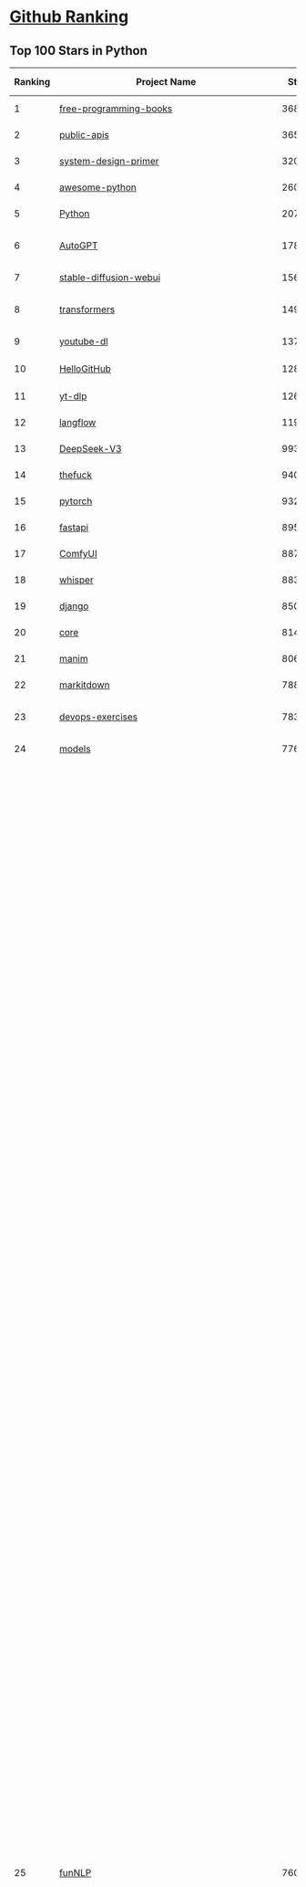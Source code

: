 [Github Ranking](../README.md)
==========

## Top 100 Stars in Python

| Ranking | Project Name | Stars | Forks | Language | Open Issues | Description | Last Commit |
| ------- | ------------ | ----- | ----- | -------- | ----------- | ----------- | ----------- |
| 1 | [free-programming-books](https://github.com/EbookFoundation/free-programming-books) | 368438 | 64176 | Python | 17 | :books: Freely available programming books | 2025-09-17T12:57:00Z |
| 2 | [public-apis](https://github.com/public-apis/public-apis) | 365396 | 38361 | Python | 19 | A collective list of free APIs | 2025-05-20T15:56:34Z |
| 3 | [system-design-primer](https://github.com/donnemartin/system-design-primer) | 320102 | 52310 | Python | 251 | Learn how to design large-scale systems. Prep for the system design interview.  Includes Anki flashcards. | 2025-05-21T11:13:33Z |
| 4 | [awesome-python](https://github.com/vinta/awesome-python) | 260344 | 26315 | Python | 0 | An opinionated list of awesome Python frameworks, libraries, software and resources. | 2025-09-17T05:29:57Z |
| 5 | [Python](https://github.com/TheAlgorithms/Python) | 207655 | 47855 | Python | 76 | All Algorithms implemented in Python | 2025-09-18T13:55:59Z |
| 6 | [AutoGPT](https://github.com/Significant-Gravitas/AutoGPT) | 178570 | 45972 | Python | 164 | AutoGPT is the vision of accessible AI for everyone, to use and to build on. Our mission is to provide the tools, so that you can focus on what matters. | 2025-09-18T23:25:52Z |
| 7 | [stable-diffusion-webui](https://github.com/AUTOMATIC1111/stable-diffusion-webui) | 156530 | 29040 | Python | 2368 | Stable Diffusion web UI | 2025-09-17T16:31:20Z |
| 8 | [transformers](https://github.com/huggingface/transformers) | 149964 | 30451 | Python | 1071 | 🤗 Transformers: the model-definition framework for state-of-the-art machine learning models in text, vision, audio, and multimodal models, for both inference and training.  | 2025-09-18T19:44:09Z |
| 9 | [youtube-dl](https://github.com/ytdl-org/youtube-dl) | 137311 | 10462 | Python | 3643 | Command-line program to download videos from YouTube.com and other video sites | 2025-05-04T11:53:05Z |
| 10 | [HelloGitHub](https://github.com/521xueweihan/HelloGitHub) | 128463 | 10734 | Python | 199 | :octocat: 分享 GitHub 上有趣、入门级的开源项目。Share interesting, entry-level open source projects on GitHub. | 2025-08-28T00:48:15Z |
| 11 | [yt-dlp](https://github.com/yt-dlp/yt-dlp) | 126777 | 10170 | Python | 1627 | A feature-rich command-line audio/video downloader | 2025-09-17T04:58:42Z |
| 12 | [langflow](https://github.com/langflow-ai/langflow) | 119835 | 7623 | Python | 438 | Langflow is a powerful tool for building and deploying AI-powered agents and workflows. | 2025-09-19T03:04:48Z |
| 13 | [DeepSeek-V3](https://github.com/deepseek-ai/DeepSeek-V3) | 99311 | 16208 | Python | 37 | None | 2025-08-28T03:24:37Z |
| 14 | [thefuck](https://github.com/nvbn/thefuck) | 94040 | 3764 | Python | 289 | Magnificent app which corrects your previous console command. | 2024-07-19T14:56:13Z |
| 15 | [pytorch](https://github.com/pytorch/pytorch) | 93267 | 25343 | Python | 15707 | Tensors and Dynamic neural networks in Python with strong GPU acceleration | 2025-09-19T04:02:16Z |
| 16 | [fastapi](https://github.com/fastapi/fastapi) | 89598 | 7895 | Python | 49 | FastAPI framework, high performance, easy to learn, fast to code, ready for production | 2025-09-18T08:09:57Z |
| 17 | [ComfyUI](https://github.com/comfyanonymous/ComfyUI) | 88758 | 9893 | Python | 2710 | The most powerful and modular diffusion model GUI, api and backend with a graph/nodes interface. | 2025-09-18T23:54:19Z |
| 18 | [whisper](https://github.com/openai/whisper) | 88361 | 10996 | Python | 0 | Robust Speech Recognition via Large-Scale Weak Supervision | 2025-09-08T10:58:26Z |
| 19 | [django](https://github.com/django/django) | 85028 | 32973 | Python | 0 | The Web framework for perfectionists with deadlines. | 2025-09-19T01:08:46Z |
| 20 | [core](https://github.com/home-assistant/core) | 81419 | 35184 | Python | 2316 | :house_with_garden: Open source home automation that puts local control and privacy first. | 2025-09-19T02:53:32Z |
| 21 | [manim](https://github.com/3b1b/manim) | 80619 | 6882 | Python | 454 | Animation engine for explanatory math videos | 2025-06-14T15:50:43Z |
| 22 | [markitdown](https://github.com/microsoft/markitdown) | 78809 | 4327 | Python | 260 | Python tool for converting files and office documents to Markdown. | 2025-09-08T15:37:34Z |
| 23 | [devops-exercises](https://github.com/bregman-arie/devops-exercises) | 78314 | 17627 | Python | 35 | Linux, Jenkins, AWS, SRE, Prometheus, Docker, Python, Ansible, Git, Kubernetes, Terraform, OpenStack, SQL, NoSQL, Azure, GCP, DNS, Elastic, Network, Virtualization. DevOps Interview Questions | 2025-08-31T18:37:14Z |
| 24 | [models](https://github.com/tensorflow/models) | 77639 | 45475 | Python | 1077 | Models and examples built with TensorFlow | 2025-09-03T21:34:26Z |
| 25 | [funNLP](https://github.com/fighting41love/funNLP) | 76074 | 15001 | Python | 34 | 中英文敏感词、语言检测、中外手机/电话归属地/运营商查询、名字推断性别、手机号抽取、身份证抽取、邮箱抽取、中日文人名库、中文缩写库、拆字词典、词汇情感值、停用词、反动词表、暴恐词表、繁简体转换、英文模拟中文发音、汪峰歌词生成器、职业名称词库、同义词库、反义词库、否定词库、汽车品牌词库、汽车零件词库、连续英文切割、各种中文词向量、公司名字大全、古诗词库、IT词库、财经词库、成语词库、地名词库、历史名人词库、诗词词库、医学词库、饮食词库、法律词库、汽车词库、动物词库、中文聊天语料、中文谣言数据、百度中文问答数据集、句子相似度匹配算法集合、bert资源、文本生成&摘要相关工具、cocoNLP信息抽取工具、国内电话号码正则匹配、清华大学XLORE:中英文跨语言百科知识图谱、清华大学人工智能技术系列报告、自然语言生成、NLU太难了系列、自动对联数据及机器人、用户名黑名单列表、罪名法务名词及分类模型、微信公众号语料、cs224n深度学习自然语言处理课程、中文手写汉字识别、中文自然语言处理 语料/数据集、变量命名神器、分词语料库+代码、任务型对话英文数据集、ASR 语音数据集 + 基于深度学习的中文语音识别系统、笑声检测器、Microsoft多语言数字/单位/如日期时间识别包、中华新华字典数据库及api(包括常用歇后语、成语、词语和汉字)、文档图谱自动生成、SpaCy 中文模型、Common Voice语音识别数据集新版、神经网络关系抽取、基于bert的命名实体识别、关键词(Keyphrase)抽取包pke、基于医疗领域知识图谱的问答系统、基于依存句法与语义角色标注的事件三元组抽取、依存句法分析4万句高质量标注数据、cnocr：用来做中文OCR的Python3包、中文人物关系知识图谱项目、中文nlp竞赛项目及代码汇总、中文字符数据、speech-aligner: 从“人声语音”及其“语言文本”产生音素级别时间对齐标注的工具、AmpliGraph: 知识图谱表示学习(Python)库：知识图谱概念链接预测、Scattertext 文本可视化(python)、语言/知识表示工具：BERT & ERNIE、中文对比英文自然语言处理NLP的区别综述、Synonyms中文近义词工具包、HarvestText领域自适应文本挖掘工具（新词发现-情感分析-实体链接等）、word2word：(Python)方便易用的多语言词-词对集：62种语言/3,564个多语言对、语音识别语料生成工具：从具有音频/字幕的在线视频创建自动语音识别(ASR)语料库、构建医疗实体识别的模型（包含词典和语料标注）、单文档非监督的关键词抽取、Kashgari中使用gpt-2语言模型、开源的金融投资数据提取工具、文本自动摘要库TextTeaser: 仅支持英文、人民日报语料处理工具集、一些关于自然语言的基本模型、基于14W歌曲知识库的问答尝试--功能包括歌词接龙and已知歌词找歌曲以及歌曲歌手歌词三角关系的问答、基于Siamese bilstm模型的相似句子判定模型并提供训练数据集和测试数据集、用Transformer编解码模型实现的根据Hacker News文章标题自动生成评论、用BERT进行序列标记和文本分类的模板代码、LitBank：NLP数据集——支持自然语言处理和计算人文学科任务的100部带标记英文小说语料、百度开源的基准信息抽取系统、虚假新闻数据集、Facebook: LAMA语言模型分析，提供Transformer-XL/BERT/ELMo/GPT预训练语言模型的统一访问接口、CommonsenseQA：面向常识的英文QA挑战、中文知识图谱资料、数据及工具、各大公司内部里大牛分享的技术文档 PDF 或者 PPT、自然语言生成SQL语句（英文）、中文NLP数据增强（EDA）工具、英文NLP数据增强工具 、基于医药知识图谱的智能问答系统、京东商品知识图谱、基于mongodb存储的军事领域知识图谱问答项目、基于远监督的中文关系抽取、语音情感分析、中文ULMFiT-情感分析-文本分类-语料及模型、一个拍照做题程序、世界各国大规模人名库、一个利用有趣中文语料库 qingyun 训练出来的中文聊天机器人、中文聊天机器人seqGAN、省市区镇行政区划数据带拼音标注、教育行业新闻语料库包含自动文摘功能、开放了对话机器人-知识图谱-语义理解-自然语言处理工具及数据、中文知识图谱：基于百度百科中文页面-抽取三元组信息-构建中文知识图谱、masr: 中文语音识别-提供预训练模型-高识别率、Python音频数据增广库、中文全词覆盖BERT及两份阅读理解数据、ConvLab：开源多域端到端对话系统平台、中文自然语言处理数据集、基于最新版本rasa搭建的对话系统、基于TensorFlow和BERT的管道式实体及关系抽取、一个小型的证券知识图谱/知识库、复盘所有NLP比赛的TOP方案、OpenCLaP：多领域开源中文预训练语言模型仓库、UER：基于不同语料+编码器+目标任务的中文预训练模型仓库、中文自然语言处理向量合集、基于金融-司法领域(兼有闲聊性质)的聊天机器人、g2pC：基于上下文的汉语读音自动标记模块、Zincbase 知识图谱构建工具包、诗歌质量评价/细粒度情感诗歌语料库、快速转化「中文数字」和「阿拉伯数字」、百度知道问答语料库、基于知识图谱的问答系统、jieba_fast 加速版的jieba、正则表达式教程、中文阅读理解数据集、基于BERT等最新语言模型的抽取式摘要提取、Python利用深度学习进行文本摘要的综合指南、知识图谱深度学习相关资料整理、维基大规模平行文本语料、StanfordNLP 0.2.0：纯Python版自然语言处理包、NeuralNLP-NeuralClassifier：腾讯开源深度学习文本分类工具、端到端的封闭域对话系统、中文命名实体识别：NeuroNER vs. BertNER、新闻事件线索抽取、2019年百度的三元组抽取比赛：“科学空间队”源码、基于依存句法的开放域文本知识三元组抽取和知识库构建、中文的GPT2训练代码、ML-NLP - 机器学习(Machine Learning)NLP面试中常考到的知识点和代码实现、nlp4han:中文自然语言处理工具集(断句/分词/词性标注/组块/句法分析/语义分析/NER/N元语法/HMM/代词消解/情感分析/拼写检查、XLM：Facebook的跨语言预训练语言模型、用基于BERT的微调和特征提取方法来进行知识图谱百度百科人物词条属性抽取、中文自然语言处理相关的开放任务-数据集-当前最佳结果、CoupletAI - 基于CNN+Bi-LSTM+Attention 的自动对对联系统、抽象知识图谱、MiningZhiDaoQACorpus - 580万百度知道问答数据挖掘项目、brat rapid annotation tool: 序列标注工具、大规模中文知识图谱数据：1.4亿实体、数据增强在机器翻译及其他nlp任务中的应用及效果、allennlp阅读理解:支持多种数据和模型、PDF表格数据提取工具 、 Graphbrain：AI开源软件库和科研工具，目的是促进自动意义提取和文本理解以及知识的探索和推断、简历自动筛选系统、基于命名实体识别的简历自动摘要、中文语言理解测评基准，包括代表性的数据集&基准模型&语料库&排行榜、树洞 OCR 文字识别 、从包含表格的扫描图片中识别表格和文字、语声迁移、Python口语自然语言处理工具集(英文)、 similarity：相似度计算工具包，java编写、海量中文预训练ALBERT模型 、Transformers 2.0 、基于大规模音频数据集Audioset的音频增强 、Poplar：网页版自然语言标注工具、图片文字去除，可用于漫画翻译 、186种语言的数字叫法库、Amazon发布基于知识的人-人开放领域对话数据集 、中文文本纠错模块代码、繁简体转换 、 Python实现的多种文本可读性评价指标、类似于人名/地名/组织机构名的命名体识别数据集 、东南大学《知识图谱》研究生课程(资料)、. 英文拼写检查库 、 wwsearch是企业微信后台自研的全文检索引擎、CHAMELEON：深度学习新闻推荐系统元架构 、 8篇论文梳理BERT相关模型进展与反思、DocSearch：免费文档搜索引擎、 LIDA：轻量交互式对话标注工具 、aili - the fastest in-memory index in the East 东半球最快并发索引 、知识图谱车音工作项目、自然语言生成资源大全 、中日韩分词库mecab的Python接口库、中文文本摘要/关键词提取、汉字字符特征提取器 (featurizer)，提取汉字的特征（发音特征、字形特征）用做深度学习的特征、中文生成任务基准测评 、中文缩写数据集、中文任务基准测评 - 代表性的数据集-基准(预训练)模型-语料库-baseline-工具包-排行榜、PySS3：面向可解释AI的SS3文本分类器机器可视化工具 、中文NLP数据集列表、COPE - 格律诗编辑程序、doccano：基于网页的开源协同多语言文本标注工具 、PreNLP：自然语言预处理库、简单的简历解析器，用来从简历中提取关键信息、用于中文闲聊的GPT2模型：GPT2-chitchat、基于检索聊天机器人多轮响应选择相关资源列表(Leaderboards、Datasets、Papers)、(Colab)抽象文本摘要实现集锦(教程 、词语拼音数据、高效模糊搜索工具、NLP数据增广资源集、微软对话机器人框架 、 GitHub Typo Corpus：大规模GitHub多语言拼写错误/语法错误数据集、TextCluster：短文本聚类预处理模块 Short text cluster、面向语音识别的中文文本规范化、BLINK：最先进的实体链接库、BertPunc：基于BERT的最先进标点修复模型、Tokenizer：快速、可定制的文本词条化库、中文语言理解测评基准，包括代表性的数据集、基准(预训练)模型、语料库、排行榜、spaCy 医学文本挖掘与信息提取 、 NLP任务示例项目代码集、 python拼写检查库、chatbot-list - 行业内关于智能客服、聊天机器人的应用和架构、算法分享和介绍、语音质量评价指标(MOSNet, BSSEval, STOI, PESQ, SRMR)、 用138GB语料训练的法文RoBERTa预训练语言模型 、BERT-NER-Pytorch：三种不同模式的BERT中文NER实验、无道词典 - 有道词典的命令行版本，支持英汉互查和在线查询、2019年NLP亮点回顾、 Chinese medical dialogue data 中文医疗对话数据集 、最好的汉字数字(中文数字)-阿拉伯数字转换工具、 基于百科知识库的中文词语多词义/义项获取与特定句子词语语义消歧、awesome-nlp-sentiment-analysis - 情感分析、情绪原因识别、评价对象和评价词抽取、LineFlow：面向所有深度学习框架的NLP数据高效加载器、中文医学NLP公开资源整理 、MedQuAD：(英文)医学问答数据集、将自然语言数字串解析转换为整数和浮点数、Transfer Learning in Natural Language Processing (NLP) 、面向语音识别的中文/英文发音辞典、Tokenizers：注重性能与多功能性的最先进分词器、CLUENER 细粒度命名实体识别 Fine Grained Named Entity Recognition、 基于BERT的中文命名实体识别、中文谣言数据库、NLP数据集/基准任务大列表、nlp相关的一些论文及代码, 包括主题模型、词向量(Word Embedding)、命名实体识别(NER)、文本分类(Text Classificatin)、文本生成(Text Generation)、文本相似性(Text Similarity)计算等，涉及到各种与nlp相关的算法，基于keras和tensorflow 、Python文本挖掘/NLP实战示例、 Blackstone：面向非结构化法律文本的spaCy pipeline和NLP模型通过同义词替换实现文本“变脸” 、中文 预训练 ELECTREA 模型: 基于对抗学习 pretrain Chinese Model 、albert-chinese-ner - 用预训练语言模型ALBERT做中文NER 、基于GPT2的特定主题文本生成/文本增广、开源预训练语言模型合集、多语言句向量包、编码、标记和实现：一种可控高效的文本生成方法、 英文脏话大列表 、attnvis：GPT2、BERT等transformer语言模型注意力交互可视化、CoVoST：Facebook发布的多语种语音-文本翻译语料库，包括11种语言(法语、德语、荷兰语、俄语、西班牙语、意大利语、土耳其语、波斯语、瑞典语、蒙古语和中文)的语音、文字转录及英文译文、Jiagu自然语言处理工具 - 以BiLSTM等模型为基础，提供知识图谱关系抽取 中文分词 词性标注 命名实体识别 情感分析 新词发现 关键词 文本摘要 文本聚类等功能、用unet实现对文档表格的自动检测，表格重建、NLP事件提取文献资源列表 、 金融领域自然语言处理研究资源大列表、CLUEDatasetSearch - 中英文NLP数据集：搜索所有中文NLP数据集，附常用英文NLP数据集 、medical_NER - 中文医学知识图谱命名实体识别 、(哈佛)讲因果推理的免费书、知识图谱相关学习资料/数据集/工具资源大列表、Forte：灵活强大的自然语言处理pipeline工具集 、Python字符串相似性算法库、PyLaia：面向手写文档分析的深度学习工具包、TextFooler：针对文本分类/推理的对抗文本生成模块、Haystack：灵活、强大的可扩展问答(QA)框架、中文关键短语抽取工具 | 2024-05-10T07:38:24Z |
| 26 | [Deep-Live-Cam](https://github.com/hacksider/Deep-Live-Cam) | 73182 | 10605 | Python | 72 | real time face swap and one-click video deepfake with only a single image | 2025-08-29T06:44:46Z |
| 27 | [d2l-zh](https://github.com/d2l-ai/d2l-zh) | 72455 | 11876 | Python | 0 | 《动手学深度学习》：面向中文读者、能运行、可讨论。中英文版被70多个国家的500多所大学用于教学。 | 2024-07-30T09:32:19Z |
| 28 | [screenshot-to-code](https://github.com/abi/screenshot-to-code) | 70905 | 8782 | Python | 105 | Drop in a screenshot and convert it to clean code (HTML/Tailwind/React/Vue) | 2025-07-27T20:51:24Z |
| 29 | [flask](https://github.com/pallets/flask) | 70374 | 16532 | Python | 4 | The Python micro framework for building web applications. | 2025-09-12T21:52:55Z |
| 30 | [browser-use](https://github.com/browser-use/browser-use) | 70114 | 8189 | Python | 112 | 🌐 Make websites accessible for AI agents. Automate tasks online with ease. | 2025-09-19T02:08:24Z |
| 31 | [PayloadsAllTheThings](https://github.com/swisskyrepo/PayloadsAllTheThings) | 70036 | 15947 | Python | 0 | A list of useful payloads and bypass for Web Application Security and Pentest/CTF | 2025-09-13T12:15:50Z |
| 32 | [awesome-machine-learning](https://github.com/josephmisiti/awesome-machine-learning) | 69782 | 15085 | Python | 0 | A curated list of awesome Machine Learning frameworks, libraries and software. | 2025-08-13T18:34:54Z |
| 33 | [awesome-llm-apps](https://github.com/Shubhamsaboo/awesome-llm-apps) | 69377 | 8786 | Python | 4 | Collection of awesome LLM apps with AI Agents and RAG using OpenAI, Anthropic, Gemini and opensource models. | 2025-09-15T05:12:31Z |
| 34 | [gpt_academic](https://github.com/binary-husky/gpt_academic) | 69233 | 8366 | Python | 264 | 为GPT/GLM等LLM大语言模型提供实用化交互接口，特别优化论文阅读/润色/写作体验，模块化设计，支持自定义快捷按钮&函数插件，支持Python和C++等项目剖析&自译解功能，PDF/LaTex论文翻译&总结功能，支持并行问询多种LLM模型，支持chatglm3等本地模型。接入通义千问, deepseekcoder, 讯飞星火, 文心一言, llama2, rwkv, claude2, moss等。 | 2025-08-24T12:50:21Z |
| 35 | [cpython](https://github.com/python/cpython) | 68922 | 32890 | Python | 7194 | The Python programming language | 2025-09-18T21:08:49Z |
| 36 | [sherlock](https://github.com/sherlock-project/sherlock) | 68729 | 7974 | Python | 85 | Hunt down social media accounts by username across social networks | 2025-09-18T05:09:22Z |
| 37 | [new-pac](https://github.com/Alvin9999/new-pac) | 68398 | 10355 | Python | 445 | 翻墙-科学上网、自由上网、免费科学上网、免费翻墙、fanqiang、油管youtube/视频下载、软件、VPN、一键翻墙浏览器，vps一键搭建翻墙服务器脚本/教程，免费shadowsocks/ss/ssr/v2ray/goflyway账号/节点，翻墙梯子，电脑、手机、iOS、安卓、windows、Mac、Linux、路由器翻墙、科学上网、youtube视频下载、youtube油管镜像/免翻墙网站、美区apple id共享账号、翻墙-科学上网-梯子 | 2025-09-19T04:02:21Z |
| 38 | [ansible](https://github.com/ansible/ansible) | 66446 | 24084 | Python | 575 | Ansible is a radically simple IT automation platform that makes your applications and systems easier to deploy and maintain. Automate everything from code deployment to network configuration to cloud management, in a language that approaches plain English, using SSH, with no agents to install on remote systems. https://docs.ansible.com. | 2025-09-18T19:13:07Z |
| 39 | [gpt4free](https://github.com/xtekky/gpt4free) | 65121 | 13680 | Python | 6 | The official gpt4free repository \| various collection of powerful language models \| o4, o3 and deepseek r1, gpt-4.1, gemini 2.5 | 2025-09-13T19:49:59Z |
| 40 | [OpenHands](https://github.com/All-Hands-AI/OpenHands) | 63604 | 7649 | Python | 340 | 🙌 OpenHands: Code Less, Make More | 2025-09-19T02:50:24Z |
| 41 | [keras](https://github.com/keras-team/keras) | 63409 | 19621 | Python | 228 | Deep Learning for humans | 2025-09-18T20:02:01Z |
| 42 | [scikit-learn](https://github.com/scikit-learn/scikit-learn) | 63368 | 26246 | Python | 1602 | scikit-learn: machine learning in Python | 2025-09-18T08:39:58Z |
| 43 | [annotated_deep_learning_paper_implementations](https://github.com/labmlai/annotated_deep_learning_paper_implementations) | 63251 | 6393 | Python | 24 | 🧑‍🏫 60+ Implementations/tutorials of deep learning papers with side-by-side notes 📝; including transformers (original, xl, switch, feedback, vit, ...), optimizers (adam, adabelief, sophia, ...), gans(cyclegan, stylegan2, ...), 🎮 reinforcement learning (ppo, dqn), capsnet, distillation, ... 🧠 | 2025-08-21T07:04:16Z |
| 44 | [localstack](https://github.com/localstack/localstack) | 60566 | 4247 | Python | 254 | 💻 A fully functional local AWS cloud stack. Develop and test your cloud & Serverless apps offline | 2025-09-19T03:32:46Z |
| 45 | [open-interpreter](https://github.com/openinterpreter/open-interpreter) | 60526 | 5188 | Python | 227 | A natural language interface for computers | 2025-08-06T17:38:07Z |
| 46 | [llama](https://github.com/meta-llama/llama) | 58760 | 9804 | Python | 448 | Inference code for Llama models | 2025-01-26T21:42:26Z |
| 47 | [LLaMA-Factory](https://github.com/hiyouga/LLaMA-Factory) | 58672 | 7197 | Python | 647 | Unified Efficient Fine-Tuning of 100+ LLMs & VLMs (ACL 2024) | 2025-09-16T09:04:21Z |
| 48 | [MetaGPT](https://github.com/FoundationAgents/MetaGPT) | 58470 | 7066 | Python | 10 | 🌟 The Multi-Agent Framework: First AI Software Company, Towards Natural Language Programming | 2025-06-30T11:45:55Z |
| 49 | [vllm](https://github.com/vllm-project/vllm) | 58406 | 10224 | Python | 1850 | A high-throughput and memory-efficient inference and serving engine for LLMs | 2025-09-19T03:42:48Z |
| 50 | [scrapy](https://github.com/scrapy/scrapy) | 58270 | 11046 | Python | 470 | Scrapy, a fast high-level web crawling & scraping framework for Python. | 2025-09-15T09:24:09Z |
| 51 | [private-gpt](https://github.com/zylon-ai/private-gpt) | 56599 | 7572 | Python | 255 | Interact with your documents using the power of GPT, 100% privately, no data leaks | 2024-11-13T19:30:32Z |
| 52 | [Real-Time-Voice-Cloning](https://github.com/CorentinJ/Real-Time-Voice-Cloning) | 56519 | 9207 | Python | 184 | Clone a voice in 5 seconds to generate arbitrary speech in real-time | 2025-05-30T11:41:05Z |
| 53 | [you-get](https://github.com/soimort/you-get) | 56411 | 9805 | Python | 0 | :arrow_double_down: Dumb downloader that scrapes the web | 2025-04-27T15:33:25Z |
| 54 | [openpilot](https://github.com/commaai/openpilot) | 56092 | 10121 | Python | 143 | openpilot is an operating system for robotics. Currently, it upgrades the driver assistance system on 300+ supported cars. | 2025-09-19T03:19:37Z |
| 55 | [face_recognition](https://github.com/ageitgey/face_recognition) | 55442 | 13681 | Python | 773 | The world's simplest facial recognition api for Python and the command line | 2024-08-21T06:22:36Z |
| 56 | [yolov5](https://github.com/ultralytics/yolov5) | 55400 | 17201 | Python | 257 | YOLOv5 🚀 in PyTorch > ONNX > CoreML > TFLite | 2025-09-08T04:09:27Z |
| 57 | [gpt-engineer](https://github.com/AntonOsika/gpt-engineer) | 54872 | 7294 | Python | 31 | CLI platform to experiment with codegen. Precursor to: https://lovable.dev | 2025-05-14T10:15:10Z |
| 58 | [PaddleOCR](https://github.com/PaddlePaddle/PaddleOCR) | 54787 | 8663 | Python | 128 | Turn any PDF or image document into structured data for your AI. A powerful, lightweight OCR toolkit that bridges the gap between images/PDFs and LLMs. Supports 80+ languages. | 2025-09-18T13:25:39Z |
| 59 | [faceswap](https://github.com/deepfakes/faceswap) | 54501 | 13415 | Python | 34 | Deepfakes Software For All | 2025-09-18T13:22:25Z |
| 60 | [rich](https://github.com/Textualize/rich) | 53748 | 1884 | Python | 214 | Rich is a Python library for rich text and beautiful formatting in the terminal. | 2025-08-13T10:52:09Z |
| 61 | [hackingtool](https://github.com/Z4nzu/hackingtool) | 53587 | 5800 | Python | 53 | ALL IN ONE Hacking Tool For Hackers | 2025-03-03T15:17:19Z |
| 62 | [crawl4ai](https://github.com/unclecode/crawl4ai) | 53529 | 5320 | Python | 173 | 🚀🤖 Crawl4AI: Open-source LLM Friendly Web Crawler & Scraper. Don't be shy, join here: https://discord.gg/jP8KfhDhyN | 2025-09-18T10:31:14Z |
| 63 | [requests](https://github.com/psf/requests) | 53282 | 9538 | Python | 201 | A simple, yet elegant, HTTP library. | 2025-09-09T09:00:21Z |
| 64 | [OpenBB](https://github.com/OpenBB-finance/OpenBB) | 52364 | 4979 | Python | 36 | Financial data platform for analysts, quants and AI agents. | 2025-09-18T19:48:00Z |
| 65 | [GPT-SoVITS](https://github.com/RVC-Boss/GPT-SoVITS) | 50973 | 5592 | Python | 730 | 1 min voice data can also be used to train a good TTS model! (few shot voice cloning) | 2025-09-10T07:01:05Z |
| 66 | [grok-1](https://github.com/xai-org/grok-1) | 50507 | 8368 | Python | 0 | Grok open release | 2024-08-30T04:17:25Z |
| 67 | [autogen](https://github.com/microsoft/autogen) | 49933 | 7639 | Python | 398 | A programming framework for agentic AI | 2025-09-18T04:06:24Z |
| 68 | [OpenManus](https://github.com/FoundationAgents/OpenManus) | 49852 | 8723 | Python | 375 | No fortress, purely open ground.  OpenManus is Coming. | 2025-09-13T13:21:55Z |
| 69 | [30-Days-Of-Python](https://github.com/Asabeneh/30-Days-Of-Python) | 49435 | 9454 | Python | 57 | 30 days of Python programming challenge is a step-by-step guide to learn the Python programming language in 30 days. This challenge may take more than100 days, follow your own pace.  These videos may help too: https://www.youtube.com/channel/UC7PNRuno1rzYPb1xLa4yktw | 2025-06-04T21:49:56Z |
| 70 | [professional-programming](https://github.com/charlax/professional-programming) | 48032 | 3824 | Python | 0 | A collection of learning resources for curious software engineers | 2025-09-08T13:49:07Z |
| 71 | [big-list-of-naughty-strings](https://github.com/minimaxir/big-list-of-naughty-strings) | 47418 | 2159 | Python | 69 | The Big List of Naughty Strings is a list of strings which have a high probability of causing issues when used as user-input data. | 2024-04-18T03:26:59Z |
| 72 | [pandas](https://github.com/pandas-dev/pandas) | 46605 | 18970 | Python | 3525 | Flexible and powerful data analysis / manipulation library for Python, providing labeled data structures similar to R data.frame objects, statistical functions, and much more | 2025-09-18T17:33:22Z |
| 73 | [Fooocus](https://github.com/lllyasviel/Fooocus) | 46467 | 7470 | Python | 214 | Focus on prompting and generating | 2025-09-02T20:28:44Z |
| 74 | [odoo](https://github.com/odoo/odoo) | 45816 | 29621 | Python | 3329 | Odoo. Open Source Apps To Grow Your Business. | 2025-09-19T03:11:01Z |
| 75 | [unsloth](https://github.com/unslothai/unsloth) | 45753 | 3730 | Python | 741 | Fine-tuning & Reinforcement Learning for LLMs. 🦥 Train OpenAI gpt-oss, Qwen3, Llama 4, DeepSeek-R1, Gemma 3, TTS 2x faster with 70% less VRAM. | 2025-09-19T02:32:29Z |
| 76 | [ultralytics](https://github.com/ultralytics/ultralytics) | 45751 | 8920 | Python | 229 | Ultralytics YOLO 🚀 | 2025-09-18T23:35:02Z |
| 77 | [text-generation-webui](https://github.com/oobabooga/text-generation-webui) | 45008 | 5782 | Python | 2583 | The definitive Web UI for local AI, with powerful features and easy setup. | 2025-09-18T04:59:12Z |
| 78 | [nanoGPT](https://github.com/karpathy/nanoGPT) | 44537 | 7569 | Python | 231 | The simplest, fastest repository for training/finetuning medium-sized GPTs. | 2024-12-09T23:53:04Z |
| 79 | [llama_index](https://github.com/run-llama/llama_index) | 44322 | 6381 | Python | 194 | LlamaIndex is the leading framework for building LLM-powered agents over your data. | 2025-09-18T15:04:54Z |
| 80 | [MinerU](https://github.com/opendatalab/MinerU) | 44192 | 3652 | Python | 97 | A high-quality tool for convert PDF to Markdown and JSON.一站式开源高质量数据提取工具，将PDF转换成Markdown和JSON格式。 | 2025-09-19T03:45:08Z |
| 81 | [pathway](https://github.com/pathwaycom/pathway) | 43513 | 1330 | Python | 47 | Python ETL framework for stream processing, real-time analytics, LLM pipelines, and RAG. | 2025-09-18T13:02:11Z |
| 82 | [TTS](https://github.com/coqui-ai/TTS) | 42665 | 5615 | Python | 8 | 🐸💬 - a deep learning toolkit for Text-to-Speech, battle-tested in research and production | 2024-08-16T12:07:14Z |
| 83 | [airflow](https://github.com/apache/airflow) | 42463 | 15627 | Python | 1303 | Apache Airflow - A platform to programmatically author, schedule, and monitor workflows | 2025-09-19T00:37:44Z |
| 84 | [freqtrade](https://github.com/freqtrade/freqtrade) | 42258 | 8625 | Python | 33 | Free, open source crypto trading bot | 2025-09-18T17:46:56Z |
| 85 | [python-patterns](https://github.com/faif/python-patterns) | 42114 | 7047 | Python | 11 | A collection of design patterns/idioms in Python | 2025-09-05T18:57:41Z |
| 86 | [sentry](https://github.com/getsentry/sentry) | 42000 | 4436 | Python | 2019 | Developer-first error tracking and performance monitoring | 2025-09-19T01:34:24Z |
| 87 | [stablediffusion](https://github.com/Stability-AI/stablediffusion) | 41763 | 5327 | Python | 248 | High-Resolution Image Synthesis with Latent Diffusion Models | 2025-06-25T14:18:37Z |
| 88 | [diagrams](https://github.com/mingrammer/diagrams) | 41490 | 2668 | Python | 311 | :art: Diagram as Code for prototyping cloud system architectures | 2025-09-05T08:02:06Z |
| 89 | [ailearning](https://github.com/apachecn/ailearning) | 41458 | 11586 | Python | 3 | AiLearning：数据分析+机器学习实战+线性代数+PyTorch+NLTK+TF2 | 2024-11-12T16:21:55Z |
| 90 | [streamlit](https://github.com/streamlit/streamlit) | 41449 | 3727 | Python | 1123 | Streamlit — A faster way to build and share data apps. | 2025-09-19T02:12:51Z |
| 91 | [ColossalAI](https://github.com/hpcaitech/ColossalAI) | 41162 | 4531 | Python | 430 | Making large AI models cheaper, faster and more accessible | 2025-09-18T10:29:47Z |
| 92 | [ChatGLM-6B](https://github.com/zai-org/ChatGLM-6B) | 41124 | 5213 | Python | 558 | ChatGLM-6B: An Open Bilingual Dialogue Language Model \| 开源双语对话语言模型 | 2024-06-27T04:05:25Z |
| 93 | [ai-hedge-fund](https://github.com/virattt/ai-hedge-fund) | 41010 | 7200 | Python | 21 | An AI Hedge Fund Team | 2025-09-17T13:42:27Z |
| 94 | [black](https://github.com/psf/black) | 40953 | 2617 | Python | 326 | The uncompromising Python code formatter | 2025-09-19T02:02:53Z |
| 95 | [mitmproxy](https://github.com/mitmproxy/mitmproxy) | 40580 | 4297 | Python | 343 | An interactive TLS-capable intercepting HTTP proxy for penetration testers and software developers. | 2025-09-08T14:00:10Z |
| 96 | [cheat.sh](https://github.com/chubin/cheat.sh) | 40230 | 1874 | Python | 127 | the only cheat sheet you need | 2025-08-08T05:15:06Z |
| 97 | [DeepSpeed](https://github.com/deepspeedai/DeepSpeed) | 40132 | 4558 | Python | 1107 | DeepSpeed is a deep learning optimization library that makes distributed training and inference easy, efficient, and effective. | 2025-09-17T13:52:13Z |
| 98 | [mem0](https://github.com/mem0ai/mem0) | 40120 | 4224 | Python | 311 | Universal memory layer for AI Agents; Announcing OpenMemory MCP - local and secure memory management. | 2025-09-18T21:40:47Z |
| 99 | [MoneyPrinterTurbo](https://github.com/harry0703/MoneyPrinterTurbo) | 39967 | 5808 | Python | 183 | 利用AI大模型，一键生成高清短视频 Generate short videos with one click using AI LLM. | 2025-06-11T06:34:54Z |
| 100 | [gradio](https://github.com/gradio-app/gradio) | 39954 | 3065 | Python | 412 | Build and share delightful machine learning apps, all in Python. 🌟 Star to support our work! | 2025-09-18T16:26:52Z |

